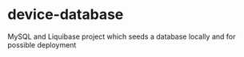 # device-database
MySQL and Liquibase project which seeds a database locally and for possible deployment

